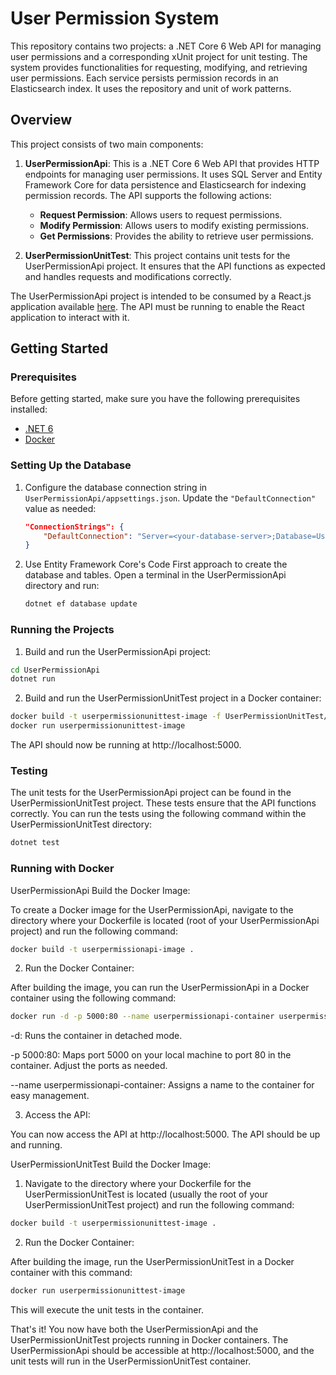 # User Permission System

This repository contains two projects: a .NET Core 6 Web API for managing user permissions and a corresponding xUnit project for unit testing. The system provides functionalities for requesting, modifying, and retrieving user permissions. Each service persists permission records in an Elasticsearch index. It uses the repository and unit of work patterns.

## Overview

This project consists of two main components:

1. **UserPermissionApi**: This is a .NET Core 6 Web API that provides HTTP endpoints for managing user permissions. It uses SQL Server and Entity Framework Core for data persistence and Elasticsearch for indexing permission records. The API supports the following actions:

   - **Request Permission**: Allows users to request permissions.
   - **Modify Permission**: Allows users to modify existing permissions.
   - **Get Permissions**: Provides the ability to retrieve user permissions.

2. **UserPermissionUnitTest**: This project contains unit tests for the UserPermissionApi project. It ensures that the API functions as expected and handles requests and modifications correctly.

The UserPermissionApi project is intended to be consumed by a React.js application available [here](https://github.com/jm-ramirez/UserPermissionApplication). The API must be running to enable the React application to interact with it.

## Getting Started

### Prerequisites

Before getting started, make sure you have the following prerequisites installed:

- [.NET 6](https://dotnet.microsoft.com/download/dotnet/6.0)
- [Docker](https://www.docker.com/get-started)

### Setting Up the Database

1. Configure the database connection string in `UserPermissionApi/appsettings.json`. Update the `"DefaultConnection"` value as needed:

   ```json
   "ConnectionStrings": {
       "DefaultConnection": "Server=<your-database-server>;Database=UserPermission;Trusted_Connection=True;MultipleActiveResultSets=true"
   }
   
2. Use Entity Framework Core's Code First approach to create the database and tables. Open a terminal in the UserPermissionApi directory and run:

   ```bash
   dotnet ef database update
   ```

### Running the Projects

1. Build and run the UserPermissionApi project:

  ```bash
  cd UserPermissionApi
  dotnet run
  ```

2. Build and run the UserPermissionUnitTest project in a Docker container:

  ```bash
  docker build -t userpermissionunittest-image -f UserPermissionUnitTest/Dockerfile .
  docker run userpermissionunittest-image
  ```
The API should now be running at http://localhost:5000.

### Testing
The unit tests for the UserPermissionApi project can be found in the UserPermissionUnitTest project. These tests ensure that the API functions correctly. You can run the tests using the following command within the UserPermissionUnitTest directory:

  ```bash
  dotnet test
  ```

### Running with Docker

UserPermissionApi
Build the Docker Image:

To create a Docker image for the UserPermissionApi, navigate to the directory where your Dockerfile is located (root of your UserPermissionApi project) and run the following command:

  ```bash
  docker build -t userpermissionapi-image .
  ```

2. Run the Docker Container:

After building the image, you can run the UserPermissionApi in a Docker container using the following command:

  ```bash
  docker run -d -p 5000:80 --name userpermissionapi-container userpermissionapi-image
  ```
-d: Runs the container in detached mode.

-p 5000:80: Maps port 5000 on your local machine to port 80 in the container. Adjust the ports as needed.

--name userpermissionapi-container: Assigns a name to the container for easy management.


3. Access the API:

You can now access the API at http://localhost:5000. The API should be up and running.

UserPermissionUnitTest
Build the Docker Image:

1. Navigate to the directory where your Dockerfile for the UserPermissionUnitTest is located (usually the root of your UserPermissionUnitTest project) and run the following command:

  ```bash
  docker build -t userpermissionunittest-image .
  ```

2. Run the Docker Container:

After building the image, run the UserPermissionUnitTest in a Docker container with this command:

  ```bash
  docker run userpermissionunittest-image
  ```
This will execute the unit tests in the container.

That's it! You now have both the UserPermissionApi and the UserPermissionUnitTest projects running in Docker containers. The UserPermissionApi should be accessible at http://localhost:5000, and the unit tests will run in the UserPermissionUnitTest container.

